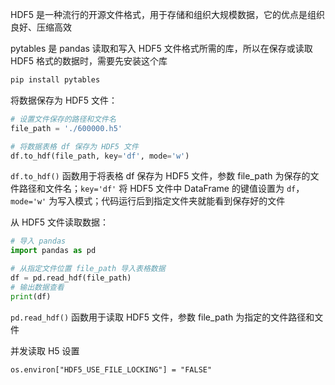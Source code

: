 HDF5 是一种流行的开源文件格式，用于存储和组织大规模数据，它的优点是组织良好、压缩高效

pytables 是 pandas 读取和写入 HDF5 文件格式所需的库，所以在保存或读取 HDF5 格式的数据时，需要先安装这个库

```bash
pip install pytables
```

将数据保存为 HDF5 文件：

```python
# 设置文件保存的路径和文件名
file_path = './600000.h5'

# 将数据表格 df 保存为 HDF5 文件
df.to_hdf(file_path, key='df', mode='w')
```

`df.to_hdf()` 函数用于将表格 df 保存为 HDF5 文件，参数 file_path 为保存的文件路径和文件名；`key='df'` 将 HDF5 文件中 DataFrame 的键值设置为 `df`， `mode='w'` 为写入模式；代码运行后到指定文件夹就能看到保存好的文件

从 HDF5 文件读取数据：

```python
# 导入 pandas
import pandas as pd

# 从指定文件位置 file_path 导入表格数据
df = pd.read_hdf(file_path)
# 输出数据查看
print(df)
```

`pd.read_hdf()` 函数用于读取 HDF5 文件，参数 file_path 为指定的文件路径和文件

并发读取 H5 设置

```
os.environ["HDF5_USE_FILE_LOCKING"] = "FALSE"
```

